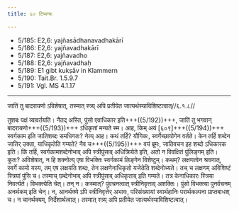 ```yaml
---
title: ६० टिप्पन्यः

---
```

- 5/185: E2,6: yajñasādhanavadhakārī
- 5/186: E2,6: yajñavadhakārī
- 5/187: E2,6: yajñavadho
- 5/188: E2,6: yajñavadhaḥ
- 5/189: E1 gibt kukṣāv in Klammern
- 5/190: Tait.Br. 1.5.9.7
- 5/191: Vgl. MS 4.1.17

____________________________________________


जातिं तु बादरायणो ऽविशेषात्, तस्मात् स्त्र्य् अपि प्रतीयेत जात्यर्थस्याविशिष्टत्वात्//६.१.८//

तुशबः पक्षं व्यावर्तयति। नैतद् अस्ति, पुंसो एवाधिकार इति+++({5/192})+++, जातिं तु भगवान् बादरायणो+++({5/193})+++ ऽधिकृतां मन्यते स्म। आह, किम् अयं [६०९]+++({5/194})+++ स्वर्गकाम इति जातिशब्दः समधिगतः? नेत्य् आह। कथं तर्हि? यौगिकः, स्वर्गेच्छायोगेन वर्तते। केन तर्हि शब्देन जातिर् उक्ता, याधिकृतेति गम्यते? नैव च+++({5/195})+++ वयं ब्रूमः, जातिवचन इह शब्दो ऽधिकारक इति। किं तर्हि, स्वर्गकामशब्देनोभाव् अपि स्त्रीपुंसाव् अधिक्रियेते इति, अतो न विवक्षितं पुंलिङ्गम् इति। कुतः? अविशेषात्, न हि शक्नोत्य् एषा विभक्तिः स्वर्गकामं लिङ्गेन विशेष्टुम्। कथम्? लक्षणत्वेन श्रवणात्, स्वर्गे कामो यस्य, तम् एष लक्षयति शब्दः, तेन लक्षणेनाधिकृतो यजेतेति शब्देनोच्यते। तच् च लक्षणम् अविशिष्टं स्त्रियां पुंसि च। तस्माच् छब्देनोभाव् अपि स्त्रीपुंसाव् अधिकृताव् इति गम्यते। तत्र केनाधिकारः स्त्रिया निवर्त्यते।
विभक्त्येति चेत्। तन् न। कस्मात्? पुंवचनत्वात् स्त्रीनिवृत्ताव् अशक्तिः। पुंसो विभक्त्या पुनर्वचनम् अनर्थकम् इति चेन्। न, आनर्थक्ये ऽपि स्त्रीनिवृत्तेर् अभावः, परिसंख्यायां स्वार्थहानिः परार्थकल्पना प्राप्तबाधश् च। न चानर्थक्यम्, निर्देशार्थत्वात्। तस्मात् स्त्र्य् अपि प्रतीयेत जात्यर्थस्याविशिष्टत्वात्।
